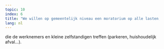 ```yaml
---
topic: 10
index: 6
title: "We willen op gemeentelijk niveau een moratorium op alle lasten, taksen en belastingen "
lang: nl
---
```

die de werknemers en kleine zelfstandigen treffen (parkeren, huishoudelijk
afval…).
